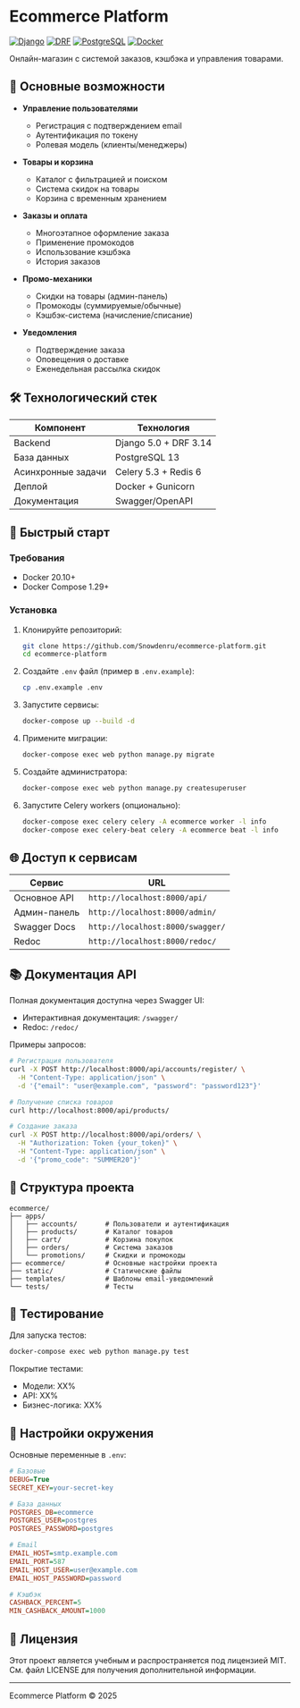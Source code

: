 # Ecommerce Platform

[![Django](https://img.shields.io/badge/Django-5.0-092E20?logo=django)](https://www.djangoproject.com/)
[![DRF](https://img.shields.io/badge/DRF-3.14.0-red)](https://www.django-rest-framework.org/)
[![PostgreSQL](https://img.shields.io/badge/PostgreSQL-13-blue?logo=postgresql)](https://www.postgresql.org/)
[![Docker](https://img.shields.io/badge/Docker-3.8-2496ED?logo=docker)](https://www.docker.com/)

Онлайн-магазин с системой заказов, кэшбэка и управления товарами.

## 📌 Основные возможности

- **Управление пользователями**
  - Регистрация с подтверждением email
  - Аутентификация по токену
  - Ролевая модель (клиенты/менеджеры)

- **Товары и корзина**
  - Каталог с фильтрацией и поиском
  - Система скидок на товары
  - Корзина с временным хранением

- **Заказы и оплата**
  - Многоэтапное оформление заказа
  - Применение промокодов
  - Использование кэшбэка
  - История заказов

- **Промо-механики**
  - Скидки на товары (админ-панель)
  - Промокоды (суммируемые/обычные)
  - Кэшбэк-система (начисление/списание)

- **Уведомления**
  - Подтверждение заказа
  - Оповещения о доставке
  - Еженедельная рассылка скидок

## 🛠 Технологический стек

| Компонент       | Технология                |
|-----------------|--------------------------|
| Backend         | Django 5.0 + DRF 3.14    |
| База данных     | PostgreSQL 13            |
| Асинхронные задачи | Celery 5.3 + Redis 6    |
| Деплой          | Docker + Gunicorn        |
| Документация    | Swagger/OpenAPI          |

## 🚀 Быстрый старт

### Требования
- Docker 20.10+
- Docker Compose 1.29+

### Установка
1. Клонируйте репозиторий:
   ```bash
   git clone https://github.com/Snowdenru/ecommerce-platform.git
   cd ecommerce-platform
   ```

2. Создайте `.env` файл (пример в `.env.example`):
   ```bash
   cp .env.example .env
   ```

3. Запустите сервисы:
   ```bash
   docker-compose up --build -d
   ```

4. Примените миграции:
   ```bash
   docker-compose exec web python manage.py migrate
   ```

5. Создайте администратора:
   ```bash
   docker-compose exec web python manage.py createsuperuser
   ```

6. Запустите Celery workers (опционально):
   ```bash
   docker-compose exec celery celery -A ecommerce worker -l info
   docker-compose exec celery-beat celery -A ecommerce beat -l info
   ```

## 🌐 Доступ к сервисам

| Сервис          | URL                          |
|----------------|-----------------------------|
| Основное API    | `http://localhost:8000/api/` |
| Админ-панель    | `http://localhost:8000/admin/` |
| Swagger Docs    | `http://localhost:8000/swagger/` |
| Redoc           | `http://localhost:8000/redoc/` |

## 📚 Документация API

Полная документация доступна через Swagger UI:
- Интерактивная документация: `/swagger/`
- Redoc: `/redoc/`

Примеры запросов:

```bash
# Регистрация пользователя
curl -X POST http://localhost:8000/api/accounts/register/ \
  -H "Content-Type: application/json" \
  -d '{"email": "user@example.com", "password": "password123"}'

# Получение списка товаров
curl http://localhost:8000/api/products/

# Создание заказа
curl -X POST http://localhost:8000/api/orders/ \
  -H "Authorization: Token {your_token}" \
  -H "Content-Type: application/json" \
  -d '{"promo_code": "SUMMER20"}'
```

## 🧩 Структура проекта

```
ecommerce/
├── apps/
│   ├── accounts/       # Пользователи и аутентификация
│   ├── products/       # Каталог товаров
│   ├── cart/           # Корзина покупок
│   ├── orders/         # Система заказов
│   └── promotions/     # Скидки и промокоды
├── ecommerce/          # Основные настройки проекта
├── static/             # Статические файлы
├── templates/          # Шаблоны email-уведомлений
└── tests/              # Тесты
```

## 🧪 Тестирование

Для запуска тестов:
```bash
docker-compose exec web python manage.py test
```

Покрытие тестами:
- Модели: XX%
- API: XX%
- Бизнес-логика: XX%

## 🔧 Настройки окружения

Основные переменные в `.env`:

```ini
# Базовые
DEBUG=True
SECRET_KEY=your-secret-key

# База данных
POSTGRES_DB=ecommerce
POSTGRES_USER=postgres
POSTGRES_PASSWORD=postgres

# Email
EMAIL_HOST=smtp.example.com
EMAIL_PORT=587
EMAIL_HOST_USER=user@example.com
EMAIL_HOST_PASSWORD=password

# Кэшбэк
CASHBACK_PERCENT=5
MIN_CASHBACK_AMOUNT=1000
```

## 📄 Лицензия

Этот проект является учебным и распространяется под лицензией MIT. См. файл LICENSE для получения дополнительной информации.

 ---

Ecommerce Platform © 2025

